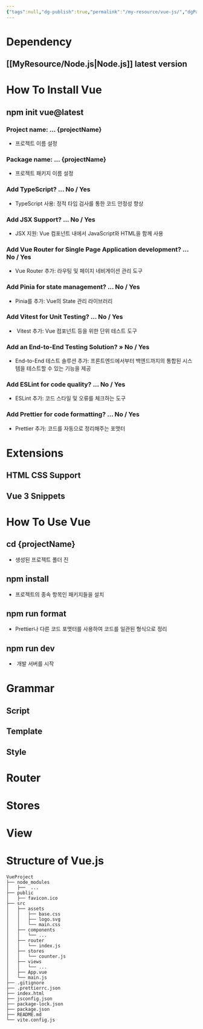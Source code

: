 ```yaml
---
{"tags":null,"dg-publish":true,"permalink":"/my-resource/vue-js/","dgPassFrontmatter":true}
---
```


# Dependency
## [[MyResource/Node.js\|Node.js]] latest version

# How To Install Vue
## npm init vue@latest
### Project name: ... {projectName}
 - 프로젝트 이름 설정
### Package name: ... {projectName}
 - 프로젝트 패키지 이름 설정
### Add TypeScript? ... No / Yes
 - TypeScript 사용:  정적 타입 검사를 통한 코드 안정성 향상
### Add JSX Support? ... No / Yes
 - JSX 지원: Vue 컴포넌트 내에서 JavaScript와 HTML을 함께 사용
### Add Vue Router for Single Page Application development? ... No / Yes
 - Vue Router 추가: 라우팅 및 페이지 네비게이션 관리 도구
### Add Pinia for state management? ... No / Yes
 - Pinia를 추가: Vue의 State 관리 라이브러리
### Add Vitest for Unit Testing? ... No / Yes
 -  Vitest 추가: Vue 컴포넌트 등을 위한 단위 테스트 도구
### Add an End-to-End Testing Solution? » No / Yes
 - End-to-End 테스트 솔루션 추가: 프론트엔드에서부터 백엔드까지의 통합된 시스템을 테스트할 수 있는 기능을 제공
### Add ESLint for code quality? ... No / Yes
 - ESLint 추가: 코드 스타일 및 오류를 체크하는 도구
### Add Prettier for code formatting? ... No / Yes
 - Prettier 추가: 코드를 자동으로 정리해주는 포맷터
# Extensions
## HTML CSS Support
## Vue 3 Snippets
# How To Use Vue
## cd {projectName}
 - 생성된 프로젝트 폴더 진
## npm install
 - 프로젝트의 종속 항목인 패키지들을 설치
## npm run format
 - Prettier나 다른 코드 포맷터를 사용하여 코드를 일관된 형식으로 정리
## npm run dev
 -  개발 서버를 시작
# Grammar
## Script
## Template
## Style

# Router
# Stores
# View

# Structure of Vue.js
``` 
VueProject 
├── node_modules
│   ├──  ...
├── public
│   ├──	favicon.ico
├── src
│   ├── assets
│   │	├── base.css
│   │	├── logo.svg
│   │	└── main.css
│   ├── components
│   │	└── ...
│   ├── router
│   │	└── index.js
│   ├── stores
│   │	└── counter.js
│   ├── views
│   │	└── ...
│   ├── App.vue
│   └── main.js
├── .gitignore
├── .prettierrc.json
├── index.html
├── jsconfig.json
├── package-lock.json
├── package.json
├── README.md
└── vite.config.js
```






